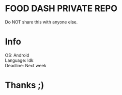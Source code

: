 # FOOD DASH PRIVATE REPO
Do NOT share this with anyone else.
<br />
# Info
OS: Android
<br />
Language: Idk
<br />
Deadline: Next week
<br />
# Thanks ;)